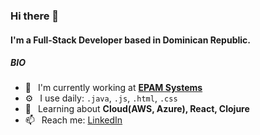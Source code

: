 ### Hi there 👋

#### I'm a Full-Stack Developer based in Dominican Republic.

##### BIO

- 🏢 &ensp;I'm currently working at [**EPAM Systems**](https://www.epam.com/)
- ⚙️ &ensp;I use daily: `.java`, `.js`, `.html`, `.css`
- 🌱 &ensp;Learning about **Cloud(AWS, Azure), React, Clojure**
- 📫 &ensp;Reach me: [LinkedIn](https://www.linkedin.com/in/fjevictoriano/)
